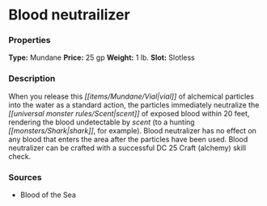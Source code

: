 ﻿---
Title: "Blood neutrailizer"
Type: "Mundane"
Price: "25 gp"
Weight: "1 lb."
Slot: "Slotless"
Description: |
  "When you release this vial of alchemical particles into the water as a standard action, the particles immediately neutralize the scent of exposed blood within 20 feet, rendering the blood undetectable by scent (to a hunting shark, for example). Blood neutralizer has no effect on any blood that enters the area after the particles have been used. Blood neutralizer can be crafted with a successful DC 25 Craft (alchemy) skill check."
Sources: "['Blood of the Sea']"
---

# Blood neutrailizer

### Properties

**Type:** Mundane **Price:** 25 gp **Weight:** 1 lb. **Slot:** Slotless

### Description

When you release this _[[items/Mundane/Vial|vial]]_ of alchemical particles into the water as a standard action, the particles immediately neutralize the _[[universal monster rules/Scent|scent]]_ of exposed blood within 20 feet, rendering the blood undetectable by _scent_ (to a hunting _[[monsters/Shark|shark]]_, for example). Blood neutralizer has no effect on any blood that enters the area after the particles have been used. Blood neutralizer can be crafted with a successful DC 25 Craft (alchemy) skill check.

### Sources

* Blood of the Sea